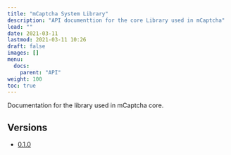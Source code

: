 ```yaml
---
title: "mCaptcha System Library"
description: "API documenttion for the core Library used in mCaptcha"
lead: ""
date: 2021-03-11
lastmod: 2021-03-11 10:26
draft: false
images: []
menu:
  docs:
    parent: "API"
weight: 100
toc: true
---
```


Documentation for the library used in mCaptcha core.

## Versions

- [0.1.0](/api-docs/m_captcha/0.1.0/m_captcha)
